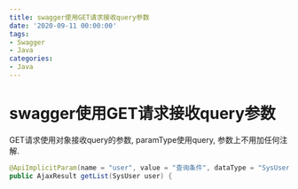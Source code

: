 ```yaml
---
title: swagger使用GET请求接收query参数
date: '2020-09-11 00:00:00'
tags:
- Swagger
- Java
categories:
- Java
---
```

# swagger使用GET请求接收query参数

GET请求使用对象接收query的参数, paramType使用query, 参数上不用加任何注解.
```java
@ApiImplicitParam(name = "user", value = "查询条件", dataType = "SysUser", paramType = "query")
public AjaxResult getList(SysUser user) {
```
